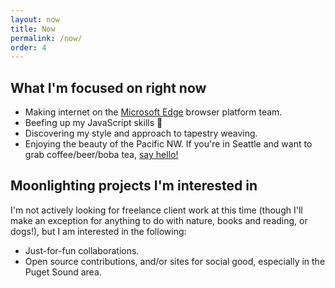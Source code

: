 ```yaml
---
layout: now
title: Now
permalink: /now/
order: 4
---
```


## What I'm focused on right now

* Making internet on the [Microsoft Edge](http://dev.microsoftedge.com) browser platform team.
* Beefing up my JavaScript skills 💪
* Discovering my style and approach to tapestry weaving.
* Enjoying the beauty of the Pacific NW. If you're in Seattle and want to grab coffee/beer/boba tea, [say hello!](mailto:hi@melanierichards.design)

## Moonlighting projects I'm interested in

I'm not actively looking for freelance client work at this time (though I'll make an exception for anything to do with nature, books and reading, or dogs!), but I am interested in the following:

* Just-for-fun collaborations.
* Open source contributions, and/or sites for social good, especially in the Puget Sound area.